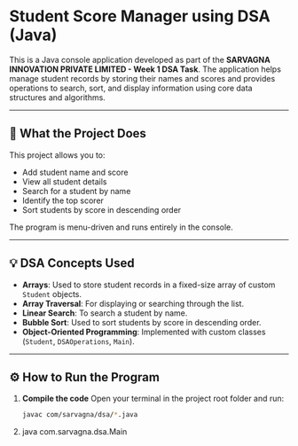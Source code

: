 # Student Score Manager using DSA (Java)

This is a Java console application developed as part of the **SARVAGNA INNOVATION PRIVATE LIMITED - Week 1 DSA Task**. The application helps manage student records by storing their names and scores and provides operations to search, sort, and display information using core data structures and algorithms.

---

## 📌 What the Project Does

This project allows you to:
- Add student name and score
- View all student details
- Search for a student by name
- Identify the top scorer
- Sort students by score in descending order

The program is menu-driven and runs entirely in the console.

---

## 💡 DSA Concepts Used

- **Arrays**: Used to store student records in a fixed-size array of custom `Student` objects.
- **Array Traversal**: For displaying or searching through the list.
- **Linear Search**: To search a student by name.
- **Bubble Sort**: Used to sort students by score in descending order.
- **Object-Oriented Programming**: Implemented with custom classes (`Student`, `DSAOperations`, `Main`).

---

## ⚙️ How to Run the Program

1. **Compile the code**
   Open your terminal in the project root folder and run:

   ```bash
   javac com/sarvagna/dsa/*.java

2. java com.sarvagna.dsa.Main

